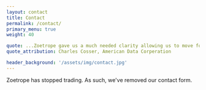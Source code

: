 ```yaml
---
layout: contact
title: Contact
permalink: /contact/
primary_menu: true
weight: 40

quote: ...Zoetrope gave us a much needed clarity allowing us to move forward with further confidence in our value proposition from both business and technical standpoints...
quote_attribution: Charles Cosser, American Data Corperation

header_background: '/assets/img/contact.jpg'
---
```


Zoetrope has stopped trading. As such, we've removed our contact form.